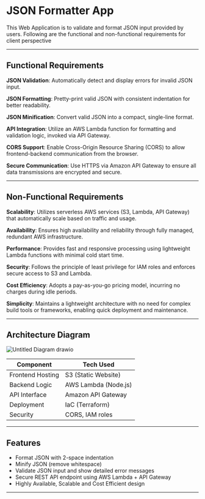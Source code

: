 #  JSON Formatter App

This Web Application is to validate and format JSON input provided by users. Following are the functional and non-functional requirements for client perspective

---
##  Functional Requirements

**JSON Validation**: Automatically detect and display errors for invalid JSON input.

**JSON Formatting**: Pretty-print valid JSON with consistent indentation for better readability.

**JSON Minification**: Convert valid JSON into a compact, single-line format.

**API Integration**: Utilize an AWS Lambda function for formatting and validation logic, invoked via API Gateway.

**CORS Support**: Enable Cross-Origin Resource Sharing (CORS) to allow frontend-backend communication from the browser.

**Secure Communication**: Use HTTPS via Amazon API Gateway to ensure all data transmissions are encrypted and secure.

---

##  Non-Functional Requirements

**Scalability**: Utilizes serverless AWS services (S3, Lambda, API Gateway) that automatically scale based on traffic and usage.

**Availability**: Ensures high availability and reliability through fully managed, redundant AWS infrastructure.

**Performance**: Provides fast and responsive processing using lightweight Lambda functions with minimal cold start time.

**Security**: Follows the principle of least privilege for IAM roles and enforces secure access to S3 and Lambda.

**Cost Efficiency**: Adopts a pay-as-you-go pricing model, incurring no charges during idle periods.

**Simplicity**: Maintains a lightweight architecture with no need for complex build tools or frameworks, enabling quick deployment and maintenance.

---
##  Architecture Diagram



![Untitled Diagram drawio](https://github.com/user-attachments/assets/a91d43ea-731d-4efb-8294-95525022e992)


| Component        | Tech Used          |
|------------------|--------------------|
| Frontend Hosting | S3 (Static Website)|
| Backend Logic    | AWS Lambda (Node.js)|
| API Interface    | Amazon API Gateway |
| Deployment       | IaC (Terraform) |
| Security         | CORS, IAM roles     |

---

##  Features

- Format JSON with 2-space indentation
- Minify JSON (remove whitespace)
- Validate JSON input and show detailed error messages
- Secure REST API endpoint using AWS Lambda + API Gateway
- Highly Available, Scalable and Cost Efficient design

---

